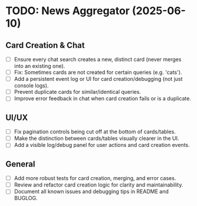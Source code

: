# TODO: News Aggregator (2025-06-10)

## Card Creation & Chat
- [ ] Ensure every chat search creates a new, distinct card (never merges into an existing one).
- [ ] Fix: Sometimes cards are not created for certain queries (e.g. 'cats').
- [ ] Add a persistent event log or UI for card creation/debugging (not just console logs).
- [ ] Prevent duplicate cards for similar/identical queries.
- [ ] Improve error feedback in chat when card creation fails or is a duplicate.

## UI/UX
- [ ] Fix pagination controls being cut off at the bottom of cards/tables.
- [ ] Make the distinction between cards/tables visually clearer in the UI.
- [ ] Add a visible log/debug panel for user actions and card creation events.

## General
- [ ] Add more robust tests for card creation, merging, and error cases.
- [ ] Review and refactor card creation logic for clarity and maintainability.
- [ ] Document all known issues and debugging tips in README and BUGLOG.
